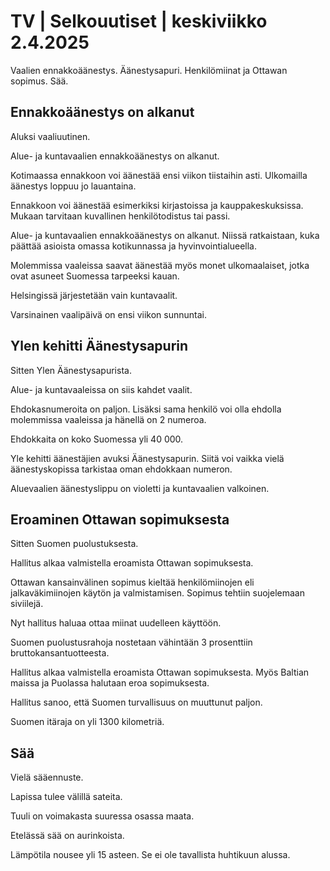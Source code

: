 # TV \| Selkouutiset \| keskiviikko 2.4.2025

Vaalien ennakkoäänestys. Äänestysapuri. Henkilömiinat ja Ottawan sopimus. Sää.

## Ennakkoäänestys on alkanut

Aluksi vaaliuutinen.

Alue- ja kuntavaalien ennakkoäänestys on alkanut.

Kotimaassa ennakkoon voi äänestää ensi viikon tiistaihin asti. Ulkomailla äänestys loppuu jo lauantaina.

Ennakkoon voi äänestää esimerkiksi kirjastoissa ja kauppakeskuksissa. Mukaan tarvitaan kuvallinen henkilötodistus tai passi.

Alue- ja kuntavaalien ennakkoäänestys on alkanut. Niissä ratkaistaan, kuka päättää asioista omassa kotikunnassa ja hyvinvointialueella.

Molemmissa vaaleissa saavat äänestää myös monet ulkomaalaiset, jotka ovat asuneet Suomessa tarpeeksi kauan.

Helsingissä järjestetään vain kuntavaalit.

Varsinainen vaalipäivä on ensi viikon sunnuntai.

## Ylen kehitti Äänestysapurin

Sitten Ylen Äänestysapurista.

Alue- ja kuntavaaleissa on siis kahdet vaalit.

Ehdokasnumeroita on paljon. Lisäksi sama henkilö voi olla ehdolla molemmissa vaaleissa ja hänellä on 2 numeroa.

Ehdokkaita on koko Suomessa yli 40 000.

Yle kehitti äänestäjien avuksi Äänestysapurin. Siitä voi vaikka vielä äänestyskopissa tarkistaa oman ehdokkaan numeron.

Aluevaalien äänestyslippu on violetti ja kuntavaalien valkoinen.

## Eroaminen Ottawan sopimuksesta

Sitten Suomen puolustuksesta.

Hallitus alkaa valmistella eroamista Ottawan sopimuksesta.

Ottawan kansainvälinen sopimus kieltää henkilömiinojen eli jalkaväkimiinojen käytön ja valmistamisen. Sopimus tehtiin suojelemaan siviilejä.

Nyt hallitus haluaa ottaa miinat uudelleen käyttöön.

Suomen puolustusrahoja nostetaan vähintään 3 prosenttiin bruttokansantuotteesta.

Hallitus alkaa valmistella eroamista Ottawan sopimuksesta. Myös Baltian maissa ja Puolassa halutaan eroa sopimuksesta.

Hallitus sanoo, että Suomen turvallisuus on muuttunut paljon.

Suomen itäraja on yli 1300 kilometriä.

## Sää

Vielä sääennuste.

Lapissa tulee välillä sateita.

Tuuli on voimakasta suuressa osassa maata.

Etelässä sää on aurinkoista.

Lämpötila nousee yli 15 asteen. Se ei ole tavallista huhtikuun alussa.

